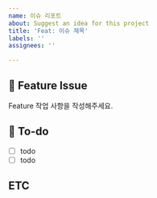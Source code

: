 ```yaml
---
name: 이슈 리포트
about: Suggest an idea for this project
title: 'Feat: 이슈 제목'
labels: ''
assignees: ''

---
```


## 📌 Feature Issue
Feature 작업 사항을 작성해주세요.

## 📝 To-do
- [ ] todo
- [ ] todo

## ETC
>
